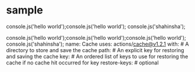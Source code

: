 # sample

console.js('hello world');console.js('hello world');
console.js('shahinsha');

console.js('hello world');console.js('hello world');console.js('hello world');
console.js('shahinsha');
 name: Cache
  uses: actions/cache@v1.2.1
  with:
    # A directory to store and save the cache
    path: 
    # An explicit key for restoring and saving the cache
    key: 
    # An ordered list of keys to use for restoring the cache if no cache hit occurred for key
    restore-keys: # optional
